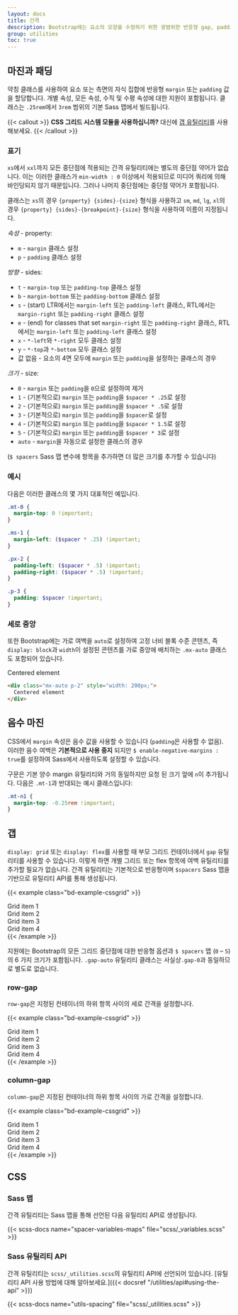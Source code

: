 ```yaml
---
layout: docs
title: 간격
description: Bootstrap에는 요소의 모양을 수정하기 위한 광범위한 반응형 gap, padding 및 margin 유틸리티 클래스가 포함되어 있습니다.
group: utilities
toc: true
---
```


## 마진과 패딩

약칭 클래스를 사용하여 요소 또는 측면의 자식 집합에 반응형 `margin` 또는 `padding` 값을 할당합니다. 개별 속성, 모든 속성, 수직 및 수평 속성에 대한 지원이 포함됩니다. 클래스는 `.25rem`에서 `3rem` 범위의 기본 Sass 맵에서 빌드됩니다.

{{< callout >}}
**CSS 그리드 시스템 모듈을 사용하십니까?** 대신에 [갭 유틸리티](#갭)를 사용해보세요.
{{< /callout >}}

### 표기

`xs`에서 `xxl`까지 모든 중단점에 적용되는 간격 유틸리티에는 별도의 중단점 약어가 없습니다. 이는 이러한 클래스가 `min-width : 0` 이상에서 적용되므로 미디어 쿼리에 의해 바인딩되지 않기 때문입니다. 그러나 나머지 중단점에는 중단점 약어가 포함됩니다.

클래스는 `xs`의 경우 `{property} {sides}-{size}` 형식을 사용하고 `sm`, `md`, `lg`, `xl`의 경우 `{property} {sides}-{breakpoint}-{size}` 형식을 사용하여 이름이 지정됩니다.

*속성* - property:

- `m` - `margin` 클래스 설정
- `p` - `padding` 클래스 설정

*방향* - sides:

- `t` - `margin-top` 또는 `padding-top` 클래스 설정
- `b` - `margin-bottom` 또는 `padding-bottom` 클래스 설정
- `s` - (start) LTR에서는 `margin-left` 또는 `padding-left` 클래스, RTL에서는 `margin-right` 또는 `padding-right` 클래스 설정
- `e` - (end) for classes that set `margin-right` 또는 `padding-right` 클래스, RTL에서는 `margin-left` 또는 `padding-left` 클래스 설정
- `x` - `*-left`와 `*-right` 모두 클래스 설정
- `y` - `*-top`과 `*-bottom` 모두 클래스 설정
- 값 없음 - 요소의 4면 모두에 `margin` 또는 `padding`을 설정하는 클래스의 경우

*크기* - size:

- `0` - `margin` 또는 `padding`을 `0`으로 설정하여 제거
- `1` - (기본적으로) `margin` 또는 `padding`을 `$spacer * .25`로 설정
- `2` - (기본적으로) `margin` 또는 `padding`을 `$spacer * .5`로 설정
- `3` - (기본적으로) `margin` 또는 `padding`을 `$spacer`로 설정
- `4` - (기본적으로) `margin` 또는 `padding`을 `$spacer * 1.5`로 설정
- `5` - (기본적으로) `margin` 또는 `padding`을 `$spacer * 3`로 설정
- `auto` - `margin`을 자동으로 설정한 클래스의 경우

(`$ spacers` Sass 맵 변수에 항목을 추가하면 더 많은 크기를 추가할 수 있습니다)

### 예시

다음은 이러한 클래스의 몇 가지 대표적인 예입니다.

```scss
.mt-0 {
  margin-top: 0 !important;
}

.ms-1 {
  margin-left: ($spacer * .25) !important;
}

.px-2 {
  padding-left: ($spacer * .5) !important;
  padding-right: ($spacer * .5) !important;
}

.p-3 {
  padding: $spacer !important;
}
```

### 세로 중앙

또한 Bootstrap에는 가로 여백을 `auto`로 설정하여 고정 너비 블록 수준 콘텐츠, 즉 `display: block`과 `width`이 설정된 콘텐츠를 가로 중앙에 배치하는 `.mx-auto` 클래스도 포함되어 있습니다.

<div class="bd-example">
  <div class="mx-auto p-2" style="width: 200px; background-color: rgba(var(--bd-violet-rgb),.15); border: rgba(var(--bd-violet-rgb),.3) solid 1px;">
    Centered element
  </div>
</div>

```html
<div class="mx-auto p-2" style="width: 200px;">
  Centered element
</div>
```

## 음수 마진

CSS에서 `margin` 속성은 음수 값을 사용할 수 있습니다 (`padding`은 사용할 수 없음). 이러한 음수 여백은 **기본적으로 사용 중지** 되지만 `$ enable-negative-margins : true`를 설정하여 Sass에서 사용하도록 설정할 수 있습니다.

구문은 기본 양수 margin 유틸리티와 거의 동일하지만 요청 된 크기 앞에 `n`이 추가됩니다. 다음은 `.mt-1`과 반대되는 예시 클래스입니다:

```scss
.mt-n1 {
  margin-top: -0.25rem !important;
}
```

## 갭

`display: grid` 또는 `display: flex`를 사용할 때 부모 그리드 컨테이너에서 `gap` 유틸리티를 사용할 수 있습니다. 이렇게 하면 개별 그리드 또는 flex 항목에 여백 유틸리티를 추가할 필요가 없습니다. 간격 유틸리티는 기본적으로 반응형이며 `$spacers` Sass 맵을 기반으로 유틸리티 API를 통해 생성됩니다.

{{< example class="bd-example-cssgrid" >}}
<div class="grid gap-3">
  <div class="p-2 g-col-6">Grid item 1</div>
  <div class="p-2 g-col-6">Grid item 2</div>
  <div class="p-2 g-col-6">Grid item 3</div>
  <div class="p-2 g-col-6">Grid item 4</div>
</div>
{{< /example >}}

지원에는 Bootstrap의 모든 그리드 중단점에 대한 반응형 옵션과 `$ spacers` 맵 (`0` – `5`)의 6 가지 크기가 포함됩니다. `.gap-auto` 유틸리티 클래스는 사실상`.gap-0`과 동일하므로 별도로 없습니다.

### row-gap

`row-gap`은 지정된 컨테이너의 하위 항목 사이의 세로 간격을 설정합니다.

{{< example class="bd-example-cssgrid" >}}
<div class="grid gap-0 row-gap-3">
  <div class="p-2 g-col-6">Grid item 1</div>
  <div class="p-2 g-col-6">Grid item 2</div>
  <div class="p-2 g-col-6">Grid item 3</div>
  <div class="p-2 g-col-6">Grid item 4</div>
</div>
{{< /example >}}

### column-gap

`column-gap`은 지정된 컨테이너의 하위 항목 사이의 가로 간격을 설정합니다.

{{< example class="bd-example-cssgrid" >}}
<div class="grid gap-0 column-gap-3">
  <div class="p-2 g-col-6">Grid item 1</div>
  <div class="p-2 g-col-6">Grid item 2</div>
  <div class="p-2 g-col-6">Grid item 3</div>
  <div class="p-2 g-col-6">Grid item 4</div>
</div>
{{< /example >}}

## CSS

### Sass 맵

간격 유틸리티는 Sass 맵을 통해 선언된 다음 유틸리티 API로 생성됩니다.

{{< scss-docs name="spacer-variables-maps" file="scss/_variables.scss" >}}

### Sass 유틸리티 API

간격 유틸리티는 `scss/_utilities.scss`의 유틸리티 API에 선언되어 있습니다. [유틸리티 API 사용 방법에 대해 알아보세요.]({{< docsref "/utilities/api#using-the-api" >}})

{{< scss-docs name="utils-spacing" file="scss/_utilities.scss" >}}
